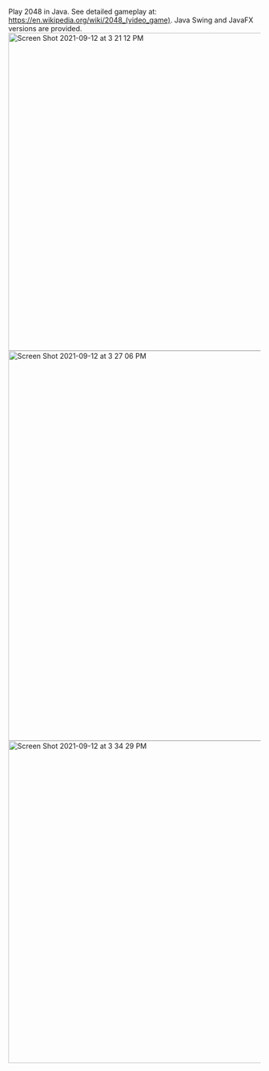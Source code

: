Play 2048 in Java. See detailed gameplay at: https://en.wikipedia.org/wiki/2048_(video_game). 
Java Swing and JavaFX versions are provided.
<img width="635" alt="Screen Shot 2021-09-12 at 3 21 12 PM" src="https://user-images.githubusercontent.com/61482779/133000496-ec700c46-f4a5-41ff-992a-30e2470b878f.png">
<img width="779" alt="Screen Shot 2021-09-12 at 3 27 06 PM" src="https://user-images.githubusercontent.com/61482779/133000502-97062d06-d49f-489f-931b-94b47ee5b37d.png">
<img width="644" alt="Screen Shot 2021-09-12 at 3 34 29 PM" src="https://user-images.githubusercontent.com/61482779/133000506-57fe01c3-f1e1-4079-998e-3bca6feeb805.png">
